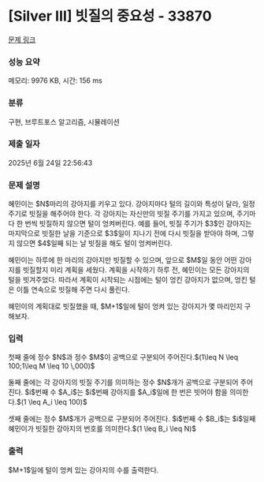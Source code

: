 # [Silver III] 빗질의 중요성 - 33870 

[문제 링크](https://www.acmicpc.net/problem/33870) 

### 성능 요약

메모리: 9976 KB, 시간: 156 ms

### 분류

구현, 브루트포스 알고리즘, 시뮬레이션

### 제출 일자

2025년 6월 24일 22:56:43

### 문제 설명

<p>혜민이는 $N$마리의 강아지를 키우고 있다. 강아지마다 털의 길이와 특성이 달라, 일정 주기로 빗질을 해주어야 한다. 각 강아지는 자신만의 빗질 주기를 가지고 있으며, 주기마다 한 번씩 빗질하지 않으면 털이 엉켜버린다. 예를 들어, 빗질 주기가 $3$인 강아지는 마지막으로 빗질한 날을 기준으로 $3$일이 지나기 전에 다시 빗질을 받아야 하며, 그렇지 않으면 $4$일째 되는 날 빗질을 해도 털이 엉켜버린다.</p>

<p>혜민이는 하루에 한 마리의 강아지만 빗질할 수 있으며, 앞으로 $M$일 동안 어떤 강아지를 빗질할지 미리 계획을 세웠다. 계획을 시작하기 하루 전, 혜민이는 모든 강아지의 털을 빗겨주었다. 따라서 계획이 시작되는 시점에는 털이 엉킨 강아지가 없으며, 엉킨 털은 이틀 연속으로 빗질해 주면 다시 풀린다.</p>

<p>혜민이의 계획대로 빗질했을 때, $M+1$일에 털이 엉켜 있는 강아지가 몇 마리인지 구해보자.</p>

### 입력 

 <p>첫째 줄에 정수 $N$과 정수 $M$이 공백으로 구분되어 주어진다.$(1\leq N \leq 100;1\leq M \leq 10 \,000)$</p>

<p>둘째 줄에는 각 강아지의 빗질 주기를 의미하는 정수 $N$개가 공백으로 구분되어 주어진다. $i$번째 수 $A_i$는 $i$번째 강아지를 $A_i$일에 한 번은 빗어야 함을 의미한다.$(1 \leq A_i \leq 100)$</p>

<p>셋째 줄에는 정수 $M$개가 공백으로 구분되어 주어진다. $i$번째 수 $B_i$는 $i$일째 혜민이가 빗질한 강아지의 번호를 의미한다.$(1 \leq B_i \leq N)$</p>

### 출력 

 <p>$M+1$일에 털이 엉켜 있는 강아지의 수를 출력한다.</p>


